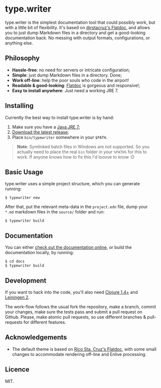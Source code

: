type.writer
===========

type.writer is the simplest documentation tool that could possibly work, but
with a little bit of flexibility. It's based on [@rstacruz's Flatdoc][Flatdoc],
and allows you to just dump Markdown files in a directory and get a
good-looking documentation back. No messing with output formats,
configurations, or anything else.

[Flatdoc]: http://ricostacruz.com/flatdoc

## Philosophy

 -  **Hassle-free**: no need for servers or intricate configuration;
 -  **Simple**: just dump Markdown files in a directory. Done;
 -  **Work off-line**: help the poor souls who code in the airport!
 -  **Readable & good-looking**: [Flatdoc][] is gorgeous and responsive!;
 -  **Easy to install anywhere**: Just need a working JRE 7.


## Installing

Currently the best way to install type.writer is by hand:

 1.  Make sure you have a [Java JRE 7][JRE];
 2.  [Download the latest release][release];
 3.  Place `bin/typewriter` somewhere in your `$PATH`.
 
> **Note**: Symlinked batch files in Windows are not supported. So you actually
> need to place the real `bin` folder in your `%PATH%` for this to work. If
> anyone knows how to fix this I'd looove to know :D

[JRE]: http://www.java.com/en/download/index.jsp
[release]: https://github.com/kurisuwhyte/type.writer/releases/download/v0.2.1/typewriter-0.2.1.tar.gz


## Basic Usage

type.writer uses a simple project structure, which you can generate running:

    $ typewriter new

After that, put the relevant meta-data in the `project.edn` file, dump your
`*.md` markdown files in the `source/` folder and run:

    $ typewriter build
    
    
## Documentation

You can either [check out the documentation online][docs], or build the
documentation locally, by running:

    $ cd docs
    $ typewriter build


[docs]: http://kurisuwhyte.github.com/type.writer
    

## Development

If you want to hack into the code, you'll also need [Clojure 1.4+][Clojure] and
[Leiningen 2][lein].

The work-flow follows the usual fork the repository, make a branch, commit your
changes, make sure the tests pass and submit a pull request on Github. Please,
make atomic pull requests, so use different branches & pull-requests for
different features.

[Clojure]: http://clojure.org/
[lein]: http://leiningen.org/


## Acknowledgements

 -  The default theme is based on [Rico Sta. Cruz's Flatdoc][Flatdoc], with
    some small changes to accommodate rendering off-line and Enlive processing.
    

## Licence

MIT.
